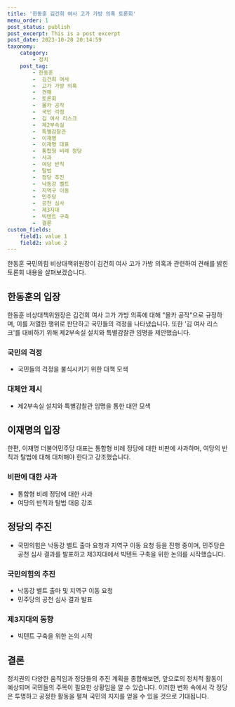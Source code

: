 ```yaml
---
title: '한동훈 김건희 여사 고가 가방 의혹 토론회'
menu_order: 1
post_status: publish
post_excerpt: This is a post excerpt
post_date: 2023-10-20 20:14:59
taxonomy:
    category:
        - 정치
    post_tag:
        - 한동훈
        -  김건희 여사
        -  고가 가방 의혹
        -  견해
        -  토론회
        -  몰카 공작
        -  국민 걱정
        -  김 여사 리스크
        -  제2부속실
        -  특별감찰관
        -  이재명
        -  이재명 대표
        -  통합형 비례 정당
        -  사과
        -  여당 반칙
        -  탈법
        -  정당 추진
        -  낙동강 벨트
        -  지역구 이동
        -  민주당
        -  공천 심사
        -  제3지대
        -  빅텐트 구축
        -  결론
custom_fields:
    field1: value 1
    field2: value 2
---
```



한동훈 국민의힘 비상대책위원장이 김건희 여사 고가 가방 의혹과 관련하여 견해를 밝힌 토론회 내용을 살펴보겠습니다.

## 한동훈의 입장
한동훈 비상대책위원장은 김건희 여사 고가 가방 의혹에 대해 "몰카 공작"으로 규정하며, 이를 저열한 행위로 판단하고 국민들의 걱정을 나타냈습니다. 또한 '김 여사 리스크'를 대비하기 위해 제2부속실 설치와 특별감찰관 임명을 제안했습니다.

### 국민의 걱정
- 국민들의 걱정을 불식시키기 위한 대책 모색

### 대체안 제시
- 제2부속실 설치와 특별감찰관 임명을 통한 대안 모색

## 이재명의 입장
한편, 이재명 더불어민주당 대표는 통합형 비례 정당에 대한 비판에 사과하며, 여당의 반칙과 탈법에 대해 대처해야 한다고 강조했습니다.

### 비판에 대한 사과
- 통합형 비례 정당에 대한 사과
- 여당의 반칙과 탈법 대응 강조

## 정당의 추진
- 국민의힘은 낙동강 벨트 출마 요청과 지역구 이동 요청 등을 진행 중이며, 민주당은 공천 심사 결과를 발표하고 제3지대에서 빅텐트 구축을 위한 논의를 시작했습니다.

### 국민의힘의 추진
- 낙동강 벨트 출마 및 지역구 이동 요청
- 민주당의 공천 심사 결과 발표

### 제3지대의 동향
- 빅텐트 구축을 위한 논의 시작

## 결론
정치권의 다양한 움직임과 정당들의 추진 계획을 종합해보면, 앞으로의 정치적 활동이 예상되며 국민들의 주목이 필요한 상황임을 알 수 있습니다. 이러한 변화 속에서 각 정당은 투명하고 공정한 활동을 펼쳐 국민의 지지를 얻을 수 있을 것으로 기대됩니다.
